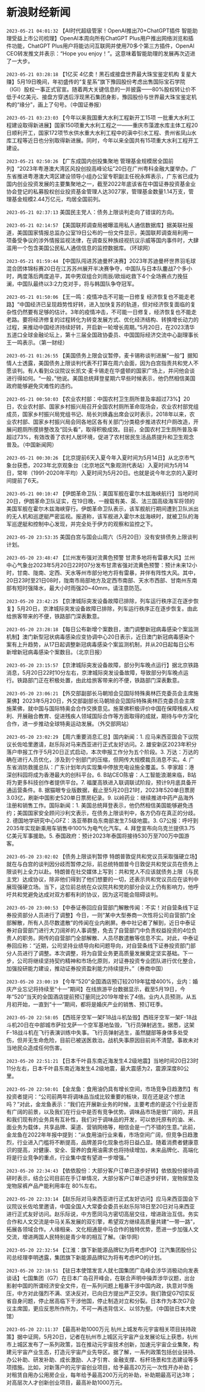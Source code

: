 # 新浪财经新闻
`2023-05-21 04:01:32` 【AI时代超级管家！OpenAI推出70+ChatGPT插件 智能助理受益上市公司梳理】OpenAI本周向所有ChatGPT Plus用户推出网络浏览和插件功能，ChatGPT Plus用户将能访问互联网并使用70多个第三方插件，OpenAI CEO转发推文并表示：“Hope you enjoy！”。这意味着智能助理的发展再次迈进了一大步。

`2023-05-21 03:28:18` 【1亿买 4亿卖！黑石或接盘世界最大珠宝鉴定机构 复星大赚】5月19日晚间，年初盛传的“复星系”旗下豫园股份考虑出售国际宝石学院（IGI）股权一事正式官宣。随着两大关键信息的一并披露——80%股权转让价不低于4亿美元、接盘方穿透后浮现黑石集团身影，豫园股份与世界最大珠宝鉴定机构的“缘分”，画上了句号。（中国证券报）

`2023-05-21 03:23:03` 【今年以来我国重大水利工程新开工15项 一批重大水利工程建设取得新进展】国家150项重大水利工程之一——重庆市藻渡水库主体工程20日顺利开工，国家172项节水供水重大水利工程中的滇中引水工程、贵州省凤山水库工程等近日也分别取得新进展。同时，今年以来全国共有15项重大水利工程开工建设。

`2023-05-21 02:50:26` 【广东成国内创投集聚地 管理基金规模居全国前列】“2023年粤港澳大湾区风投创投高峰论坛”20日在广州粤科金融大厦举办。广东省推进粤港澳大湾区建设领导小组办公室专职副主任祝永辉表示，广东省已成为国内创业投资发展的主要集聚地之一，截至2022年底该省在中国证券投资基金业协会登记的私募股权创业投资基金管理人达3027家，管理基金数量1.14万支，管理基金规模2.44万亿元，均居全国前列。

`2023-05-21 02:37:13` 美国民主党人：债务上限谈判走向了错误的方向。

`2023-05-21 02:14:57` 【美国联邦调查局被曝滥用私人通信数据库】据美联社报道，美国国家情报总监办公室19日公布的一份文件显示，美国联邦调查局利用一项备受争议的涉外情报监视法律，在调查反种族歧视抗议示威等国内事件时，大肆滥用一个包含美国公民私人通信信息的监控数据库。（环球网）

`2023-05-21 01:59:44` 【中国队闯进苏迪曼杯决赛】2023年苏迪曼杯世界羽毛球混合团体锦标赛20日在江苏苏州展开半决赛争夺，中国队与日本队鏖战7个多小时，两度落后两度追平，其中男双组合刘雨辰/欧烜屹救下4个全场赛点力挽狂澜，中国队最终以3:2力克对手，将与韩国队争夺冠军。

`2023-05-21 01:50:06` 【王一鸣：疫情冲击不可能一日修复 经济恢复也不能走老路】“中国经济已呈现趋势性好转，进入加快复苏的轨道，但对经济恢复面临的复杂性仍然要有足够的估计。3年的疫情冲击，不可能一日修复，经济恢复也不能走老路。要将经济修复的过程转化为转变发展方式、优化经济结构、转换增长动力的过程，来推动中国经济持续好转，开启新一轮增长周期。”5月20日，在2023清华五道口全球金融论坛上，第十三届全国政协委员、中国国际经济交流中心副理事长王一鸣表示。（第一财经）

`2023-05-21 01:26:55` 【美国债务上限会议暂停，麦卡锡称谈判进展“一般”】据知情人士透露，美国债务上限谈判代表不打算在周六会面，因为白宫指责共和党人不愿谈判。有人看到众议院议长凯文·麦卡锡走在华盛顿的国家广场上，并问他会谈进行得如何。“一般，”他说。美国总统拜登星期六早些时候表示，他仍然相信美国政府能够避免灾难性的违约。

`2023-05-21 00:50:03` 【农业农村部：中国农村卫生厕所普及率超过73%】20日，农业农村部、国家乡村振兴局召开全国农村厕所革命现场会，农业农村部党组成员，国家乡村振兴局党组书记、局长刘焕鑫出席会议时表示，2018年以来，农业农村部、国家乡村振兴局会同各地区各有关部门分类稳步推进农村户厕改造，开展问题厕所摸排整改及“回头看”，取得积极成效。目前，全国农村卫生厕所普及率超过73%，有效改善了农村人居环境，促进了农村居民生活品质提升和卫生观念普及。（中国新闻网）

`2023-05-21 00:30:26` 【北京提前6天入夏今年入夏时间为5月14日】从北京市气象台获悉，2023年北京观象台（北京地区气象观测代表站）入夏时间为5月14日，常年（1991-2020年平均）入夏时间为5月20日。也就是说今年北京的入夏时间提前了6天。

`2023-05-21 00:10:47` 【伊朗革命卫队：美国军舰在霍尔木兹海峡航行】当地时间20日，伊朗革命卫队证实，在19日晚，一艘载有美、英、法三国高级海军将领的美国军舰在霍尔木兹海峡穿行。伊朗革命卫队表示，该军舰航行期间遭到卫队派出的无人机和巡逻艇严密监视。报道称，该军舰进入霍尔木兹海峡时，就被卫队的海军巡逻艇和控制中心发现，并完全处于伊方的观察和监控之下。

`2023-05-20 23:53:35` 美国白宫与国会山周六（5月20日）没有安排债务上限谈判计划。

`2023-05-20 23:48:47` 【兰州发布强对流黄色预警 甘肃多地将有雷暴大风】兰州中心气象台2023年5月20日22时07分发布甘肃省强对流黄色预警：预计未来12小时，甘南、陇南、定西、天水等州市部分地方将有雷暴，并伴有阵性大风。其中，20日23时至21日08时，陇南市局部地方及定西市南部、天水市西部、甘南州东南部有短时强降水，最大小时雨强20~40mm，请注意防范。

`2023-05-20 23:42:25` 【京津城际突发设备故障已排除，列车运行秩序正在逐步恢复】5月20日，京津城际突发设备故障已排除，列车运行秩序正在逐步恢复。由此给旅客带来的不便，铁路部门深表歉意。

`2023-05-20 23:28:18` 【每日公布新增个案数目，澳门调整新冠病毒感染个案监测机制】澳门新型冠状病毒感染应变协调中心20日表示，近日澳门新冠病毒感染个案有上升趋势，从17日起调整新冠病毒感染个案监测机制，并从20日起每日公布新增新冠病毒感染个案数目。（北京日报）

`2023-05-20 23:15:57` 【京津城际突发设备故障，部分列车晚点运行】据北京铁路消息，5月20日22时10分左右，京津城际突发设备故障，导致部分列车晚点运行。铁路部门正在积极处置，由此给旅客带来的不便，铁路部门深表歉意。

`2023-05-20 23:06:21` 【外交部副部长马朝旭会见国际特殊奥林匹克委员会主席施莱佛】2023年5月20日，外交部副部长马朝旭会见国际特殊奥林匹克委员会主席施莱佛，就中国与国际特奥会合作交换意见。施莱佛积极评价中国在保障残疾人权利、开展融合教育、促进残疾人领域国际合作等方面取得的成就，期待与中方深化合作，进一步推动全球特奥运动发展。（外交部网站）

`2023-05-20 23:02:29` 【周六重要消息汇总】国内新闻：1. 应马来西亚国会下议院议长佐哈里邀请，赵乐际对马来西亚进行正式友好访问。2. 雄安新区2023年积分落户申报工作于5月20日正式启动，本次申报工作分为五个阶段。3. 万达：万达的确在进行人员优化，涉及到个别部门的压缩，但网传大规模裁员消息不实。4. 广东省消防救援总队：广东计划年内实现集中停放充电设施全覆盖。5. 李家超：港深创科园将成为香港最大的创科平台。6. B站CEO陈睿：人工智能浪潮来临，B站将为更多科技创作者提供平台。7. 福厦高铁进入联调联试阶段，预计9月底具备开通运营条件。8. 据猫眼专业版数据，截止至5月20日21时，2023年520单日票房3.03亿，刷新中国影史520单日票房纪录。9. 以岭药业：继续推进中药产品海外注册和销售工作。国际新闻：1. 美国总统拜登表示，他仍然相信美国能够避免违约；美国国家安全顾问沙利文表示，在债务上限谈判中，各方仍存在真正的分歧。2. 德国地学研究中心GFZ：洛亚蒂群岛东南部发生7.5级地震。3. G7公报：呼吁到2035年实现新乘用车销售中100%为电气化汽车。4. 拜登宣布向乌克兰提供3.75亿美元军事援助。5. 泰国政府：预计2023年泰国将接待530万至700万中国游客。

`2023-05-20 23:02:02` 【债务上限谈判暂停 特朗普敦促共和党议员采取强硬立场】就在与白宫的谈判因分歧而暂停之际，前总统特朗普今日敦促共和党议员在债务上限谈判上全力以赴。特朗普在社交媒体上写到：共和党人不应该就债务上限（与民主党）达成协议，除非他们得到了他们想要的一切，还表示共和党议员应在谈判中展现强硬立场。当下，这位前总统在众议院共和党的部分会议上仍有影响力，他呼吁共和党避免达成对双方都有利的协议，因为这可能会阻碍谈判。

`2023-05-20 23:00:53` 【中泰证券回应自营部门解散传闻：不实！对自营条线下证券投资部分人员进行了调整】今日，一则“某中大型券商一次性将公司自营部门全部解散，所有人员尽数遣散”的传闻在业内刷屏。券中社记者了解到，近日中泰证券对自营部门进行大刀阔斧的人事调整，免去了自营部门中负责权益投资的4位负责人的职务。网传的自营部门全部解散、人员尽数遣散等信息不实。对此，中泰证券回应称：“近期，公司坚持业绩导向和问题导向，对自营条线下证券投资部门部分人员进行了调整。本次调整，将为自营业务更高质量发展奠定坚实基础。下一步，公司将继续坚持契约精神和市场化原则，对证券投资专业团队进行优化整合，加强投研能力建设，推动证券投资盈利能力持续提升。”（券商中国）

`2023-05-20 23:00:19` 【今年“520”全国酒店预订较2019年猛增400%，业内：婚庆产业忘记将持续至“十一”期间】在线旅游平台数据显示，截至5月19日，今年“520”当天的全国酒店提前预订量同比2019年增长了4倍。业内人员预测，从五月初开始，一直到“十一”期间，都将是婚庆产业的销售、预订旺季。

`2023-05-20 22:58:05` 【西班牙空军一架F18战斗机坠毁】西班牙空军一架F-18战斗机20日在中部城市萨拉戈萨一个空军基地坠毁，飞行员弹射逃生。据悉，这架F-18战斗机在飞行表演训练中失事。飞行员弹射逃生，虽然腿部等身体多处受伤，但并无生命危险，目前已被送医救治。战机失事原因目前尚不清楚。事故未对当地民众造成任何伤害。

`2023-05-20 22:51:21`   【日本千叶县东南近海发生4.2级地震】当地时间20日23时11分左右，日本千叶县东南近海发生4.2级地震，最大震感为2，震源深度80公里。

`2023-05-20 22:50:01` 【金龙鱼：食用油仍具有增长空间，市场竞争日趋激烈】有投资者提问：“公司前两年将调味品当成比较重要的板块，现在还是这个想法吗？”对此，金龙鱼表示：“我们在开展新业务的时候，主要考虑的是这个行业是否有广阔的前景，以及我们在行业中是否有竞争优势。调味品市场是很广阔的，并且和我们现有的业务具有互补性，我们对于调味品的开发，可以依托原有的油、米、面业务为载体，共享品牌、渠道、营销网络等，相信会是一门不错的生意。”此前，金龙鱼在2022年年报中提到：“从食用油行业来看，市场空间广阔，但竞争日趋激烈，行业进入门槛将不断提高，品牌差异化现象也将日益凸显。随着消费者健康意识的提高，对健康、安全、营养的食用油需求也将持续增加，未来品牌化、高端化将是行业竞争的重点，行业集中度有望进一步增强。”

`2023-05-20 22:34:43` 【依依股份：大部分客户订单已逐步好转】依依股份接待调研时表示，结合公司目前在手订单情况，大部分客户订单已逐步好转，宠物尿垫及宠物尿裤产品产能利用率在 80%左右。

`2023-05-20 22:33:14` 【赵乐际对马来西亚进行正式友好访问】应马来西亚国会下议院议长佐哈里邀请，中国全国人大常委会委员长赵乐际18日至20日对马来西亚进行正式友好访问。赵乐际说，中方愿同马方密切高层交往，增进政治互信。务实合作和人文交流是中马关系发展的双引擎，希望双方继续高质量共建“一带一路”，拓展各领域合作。人缘相亲、文化相通是中马合作的独特优势，愿进一步加强人文交流，增进两国人民特别是青少年的相互了解。（新华网）

`2023-05-20 22:32:54`   【江淮：旗下新能源品牌钇为将考虑IPO】江汽集团股份公司总经理李明透露，集团旗下新能源品牌钇为将有考虑IPO的计划。

`2023-05-20 22:18:51` 【驻日本使馆发言人就七国集团广岛峰会涉华消极动向发表谈话】七国集团（G7）在日本广岛召开峰会，在联合声明中操弄涉华议题，出台影射中国的所谓经济安全文件，在一系列问题上粗暴干涉中国内政，执意对华施压，中方对此强烈不满、坚决反对，已向日方提出严正交涉。我们敦促G7切实反省自身问题，停止居高临下干涉他国，停止制造对立和分裂。日本作为本次G7会议主席国，更应反思所作所为，不可一再违背信义、以邻为壑。（中国驻日本大使馆）

`2023-05-20 22:11:37` 【最高补助1000万元 杭州上城发布元宇宙相关项目扶持政策】据中证网，5月20日，记者在杭州市上城区元宇宙产业发展论坛上获悉，杭州市上城区发布了一系列政策，旨在推动元宇宙技术创新，加速元宇宙企业集聚，构建元宇宙产业生态，打造元宇宙产业先导区。据了解，一系列政策包括创业扶持、办公补助、研发补助、成长激励、人才引育、金融支撑、标杆场景和生态建设等多项措施。比如，对新落户的元宇宙创业项目，给予最高20万元一次性开办补助；对租赁自用办公用房企业，每年给予最高200万元的补助，补助期最高可达3年；对高层次人才创新创业项目，最高补助1000万元。

